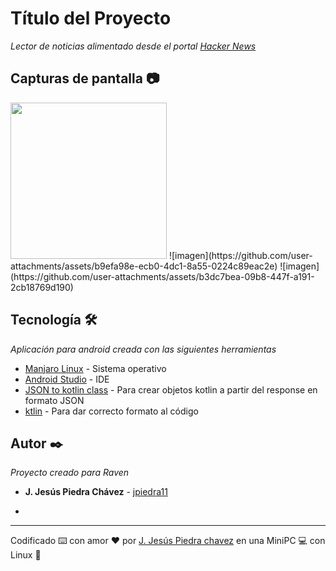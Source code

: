 # Título del Proyecto

_Lector de noticias alimentado desde el portal [Hacker News](https://hn.algolia.com/)_

## Capturas de pantalla 📷

<img src="(https://github.com/user-attachments/assets/2562e5b2-601c-469b-b310-758349da37f0)" width="250"/>
![imagen](https://github.com/user-attachments/assets/b9efa98e-ecb0-4dc1-8a55-0224c89eac2e)
![imagen](https://github.com/user-attachments/assets/b3dc7bea-09b8-447f-a191-2cb18769d190)


## Tecnología 🛠️

_Aplicación para android creada con las siguientes herramientas_

* [Manjaro Linux](https://manjaro.org/) - Sistema operativo
* [Android Studio](https://developer.android.com/studio) - IDE
* [JSON to kotlin class](https://plugins.jetbrains.com/plugin/9960-json-to-kotlin-class-jsontokotlinclass-) - Para crear objetos kotlin a partir del response en formato JSON
* [ktlin](https://plugins.jetbrains.com/plugin/15057-ktlint) - Para dar correcto formato al código


## Autor ✒️

_Proyecto creado para Raven_

* **J. Jesús Piedra Chávez** - [jpiedra11](https://github.com/jpiedra11)

* 
---
Codificado ⌨️ con amor ❤️ por [J. Jesús Piedra chavez](https://github.com/jpiedra11) en una MiniPC 💻 con Linux 🐧
